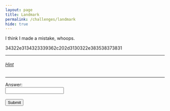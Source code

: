 ```yaml
---
layout: page
title: Landmark
permalink: /challenges/landmark
hide: true
---
```


I think I made a mistake, whoops.

34322e3134323339362c202d3130322e383538373831

---

###### [Hint](../challenges/landmark-HINT/)

<!-- Answer = carhenge -->

---

<form>
    <label for="answer">Answer:</label><br>
    <input type="text" id="submission" name="submission"><br><br>
    <input type="submit" value="Submit" onclick="javascript:checkAnswer('landmark', document.getElementById('submission').value)">
</form>